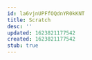 ```yaml
---
id: la6vjnUPFfOQdnYR0kKNT
title: Scratch
desc: ''
updated: 1623821177542
created: 1623821177542
stub: true
---
```


